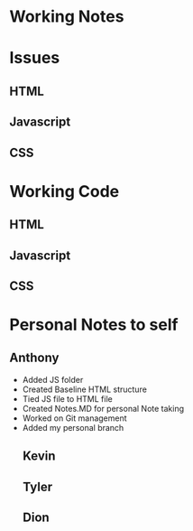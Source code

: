 # Working Notes



# Issues

## HTML

## Javascript

## CSS



# Working Code

## HTML

## Javascript

## CSS



# Personal Notes to self 

## Anthony
<ul>
  <li> Added JS folder </li>
  <li> Created Baseline HTML structure </li>
  <li> Tied JS file to HTML file</li>
  <li> Created Notes.MD for personal Note taking</li>
  <li> Worked on Git management</li>
  <li> Added my personal branch</li>




## Kevin



## Tyler



## Dion
